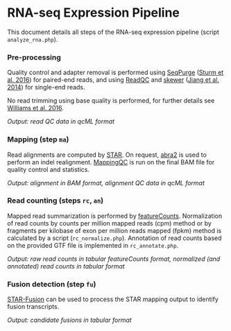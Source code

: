 # RNA-seq Expression Pipeline

This document details all steps of the RNA-seq expression pipeline (script
`analyze_rna.php`).

### Pre-processing

Quality control and adapter removal is performed using
[SeqPurge](https://github.com/imgag/ngs-bits) 
([Sturm et al. 2016](https://bmcbioinformatics.biomedcentral.com/articles/10.1186/s12859-016-1069-7))
for paired-end reads, and using [ReadQC](https://github.com/imgag/ngs-bits) and [skewer](https://github.com/relipmoc/skewer)
([Jiang et al. 2014](https://bmcbioinformatics.biomedcentral.com/articles/10.1186/1471-2105-15-182))
for single-end reads.

No read trimming using base quality is performed, for further details see
[Williams et al. 2016](https://bmcbioinformatics.biomedcentral.com/articles/10.1186/s12859-016-0956-2).

_Output: read QC data in qcML format_

### Mapping (step `ma`)

Read alignments are computed by [STAR](https://github.com/alexdobin/STAR). On
request, [abra2](https://github.com/mozack/abra2) is used to perform an indel
realignment. [MappingQC](https://github.com/imgag/ngs-bits) is run on the final
BAM file for quality control and statistics.

_Output: alignment in BAM format, alignment QC data in qcML format_

### Read counting (steps `rc`, `an`)

Mapped read summarization is performed by
[featureCounts](http://bioinf.wehi.edu.au/featureCounts/). Normalization of read
counts by counts per million mapped reads (cpm) method or by fragments per
kilobase of exon per million reads mapped (fpkm) method is calculated by a
script (`rc_normalize.php`). Annotation of read counts based on the provided GTF
file is implemented in `rc_annotate.php`.

_Output: raw read counts in tabular featureCounts format, normalized (and
annotated) read counts in tabular format_

### Fusion detection (step `fu`)

[STAR-Fusion](https://github.com/STAR-Fusion/STAR-Fusion) can be used to process
the STAR mapping output to identify fusion transcripts.

_Output: candidate fusions in tabular format_
